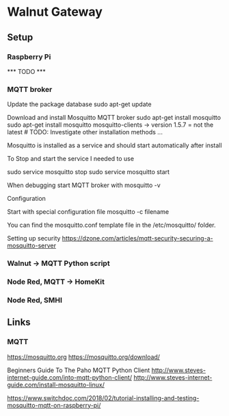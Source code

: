 # Walnut Gateway

## Setup

### Raspberry Pi
*** TODO ***

### MQTT broker
Update the package database
sudo apt-get update

Download and install Mosquitto MQTT broker
sudo apt-get install mosquitto
sudo apt-get install mosquitto mosquitto-clients
-> version 1.5.7 = not the latest # TODO: Investigate other installation methods ...

Mosquitto is installed as a service and should start automatically after install

To Stop and start the service I needed to use

sudo service mosquitto stop
sudo service mosquitto start

When debugging start MQTT broker with
mosquitto -v

Configuration

Start with special configuration file
mosquitto -c filename

You can find the mosquitto.conf template file in the /etc/mosquitto/ folder.

Setting up security
https://dzone.com/articles/mqtt-security-securing-a-mosquitto-server



### Walnut -> MQTT Python script

### Node Red, MQTT -> HomeKit

### Node Red, SMHI

## Links

### MQTT
https://mosquitto.org
https://mosquitto.org/download/

Beginners Guide To The Paho MQTT Python Client
http://www.steves-internet-guide.com/into-mqtt-python-client/
http://www.steves-internet-guide.com/install-mosquitto-linux/

https://www.switchdoc.com/2018/02/tutorial-installing-and-testing-mosquitto-mqtt-on-raspberry-pi/



